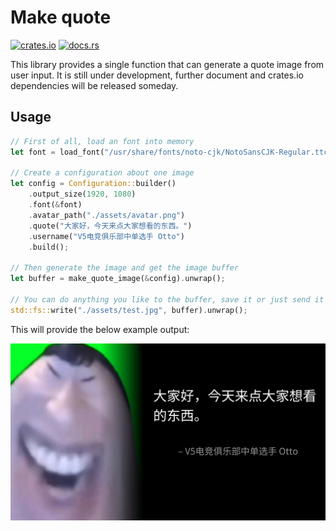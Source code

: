 # Make quote

[<img alt="crates.io" src="https://img.shields.io/crates/v/make-quote.svg?style=flat&color=fd7726&labelColor=252535&logo=rust" height="20">](https://crates.io/crates/make-quote)
[<img alt="docs.rs" src="https://img.shields.io/docsrs/make-quote?color=2b5a28&logo=rust&labelColor=252535" height="20">](https://docs.rs/deepl/latest/make-qutoe/)

This library provides a single function that can generate a quote image from user input.
It is still under development, further document and crates.io dependencies will be released
someday.

## Usage

```rust
// First of all, load an font into memory
let font = load_font("/usr/share/fonts/noto-cjk/NotoSansCJK-Regular.ttc").unwrap();

// Create a configuration about one image
let config = Configuration::builder()
    .output_size(1920, 1080)
    .font(&font)
    .avatar_path("./assets/avatar.png")
    .quote("大家好，今天来点大家想看的东西。")
    .username("V5电竞俱乐部中单选手 Otto")
    .build();

// Then generate the image and get the image buffer
let buffer = make_quote_image(&config).unwrap();

// You can do anything you like to the buffer, save it or just send it through the net.
std::fs::write("./assets/test.jpg", buffer).unwrap();
```

This will provide the below example output:

![img](./assets/test.jpg)
